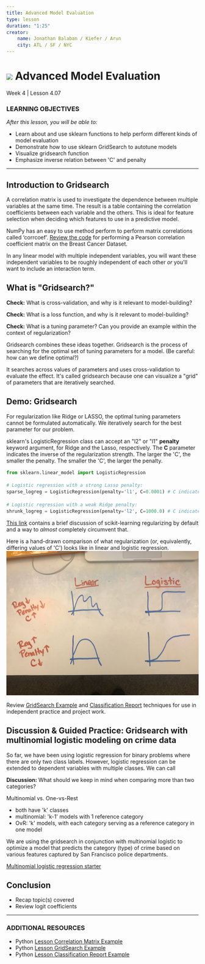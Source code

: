 ```yaml
---
title: Advanced Model Evaluation
type: lesson
duration: "1:25"
creator:
    name: Jonathan Balaban / Kiefer / Arun
    city: ATL / SF / NYC
---
```


# ![](https://ga-dash.s3.amazonaws.com/production/assets/logo-9f88ae6c9c3871690e33280fcf557f33.png) Advanced Model Evaluation
Week 4 | Lesson 4.07

### LEARNING OBJECTIVES
*After this lesson, you will be able to:*
- Learn about and use sklearn functions to help perform different kinds of model evaluation
- Demonstrate how to use sklearn GridSearch to autotune models
- Visualize gridsearch function
- Emphasize inverse relation between 'C' and penalty

---
## Introduction to Gridsearch

A correlation matrix is used to investigate the dependence between multiple variables at the same time. The result is a table containing the correlation coefficients between each variable and the others. This is ideal for feature selection when deciding which features to use in a predictive model.		 

NumPy has an easy to use method perform to perform matrix correlations called ‘corrcoef’. [Review the code](./code/4.06-breast-cancer-coefficients.ipynb) for performing a Pearson correlation coefficient matrix on the Breast Cancer Dataset.

In any linear model with multiple independent variables, you will want these independent variables to be roughly independent of each other _or_ you'll want to include an interaction term.

## What is "Gridsearch?"

**Check:** What is cross-validation, and why is it relevant to model-building?

**Check:** What is a loss function, and why is it relevant to model-building?

**Check:** What is a tuning parameter? Can you provide an example within the context of regularization?

Gridsearch combines these ideas together. Gridsearch is the process of searching for the optimal set of tuning parameters for a model. (Be careful: how can we define optimal?)

It searches across values of parameters and uses cross-validation to evaluate the effect. It's called gridsearch because one can visualize a "grid" of parameters that are iteratively searched.

## Demo: Gridsearch

For regularization like Ridge or LASSO, the optimal tuning parameters cannot be formulated automatically. We iteratively search for the best parameter for our problem.

sklearn's LogisticRegression class can accept an "l2" or "l1" **penalty** keyword argument, for Ridge and the Lasso, respectively. The **C** parameter indicates the inverse of the regularization strength. The larger the 'C', the smaller the penalty. The smaller the 'C', the larger the penalty.

```python
from sklearn.linear_model import LogisticRegression

# Logistic regression with a strong Lasso penalty:
sparse_logreg = LogisticRegression(penalty='l1', C=0.0001) # C indicates strong regularization, l1 penalty indicates LASSO

# Logistic regression with a weak Ridge penalty:
shrunk_logreg = LogisticRegression(penalty='l2', C=1000.0) # C indicates weak regularization, l2 penalty indicates Ridge
```

[This link](http://datascience.stackexchange.com/questions/10805/does-scikit-learn-use-regularization-by-default/10806) contains a brief discussion of scikit-learning regularizing by default and a way to _almost_ completely circumvent that.

Here is a hand-drawn comparison of what regularization (or, equivalently, differing values of 'C') looks like in linear and logistic regression.
![](./linear-logistic-regularization-visualization.jpeg)

Review [GridSearch Example](./code/4.06-search-grid.ipynb) and [Classification Report](./code/4.06-classification-report.ipynb) techniques for use in independent practice and project work.

<a name="guided-practice"></a>
## Discussion & Guided Practice: Gridsearch with multinomial logistic modeling on crime data

So far, we have been using logistic regression for binary problems where there are only two class labels. However, logistic regression can be extended to dependent variables with multiple classes. We can call 

**Discussion:** What should we keep in mind when comparing more than two categories?

Multinomial vs. One-vs-Rest
- both have 'k' classes
- multinomial: 'k-1' models with 1 reference category
- OvR: 'k' models, with each category serving as a reference category in one model

We are using the gridsearch in conjunction with multinomial logistic to optimize a model that predicts the category (type) of crime based on various features captured by San Francisco police departments.

[Multinomial logistic regression starter](../4.07-gridsearch-lab/4.07-gridsearch-starter-code.ipynb)

<a name="conclusion"></a>
## Conclusion
- Recap topic(s) covered
- Review logit coefficients

***

### ADDITIONAL RESOURCES
- Python [Lesson Correlation Matrix Example](./code/starter-code/4.07-breast-cancer-coefficients.ipynb)
- Python [Lesson GridSearch Example](./code/starter-code/4.07-search-grid.ipynb)
- Python [Lesson Classification Report Example](./code/starter-code/4.07-classification-report.ipynb)

